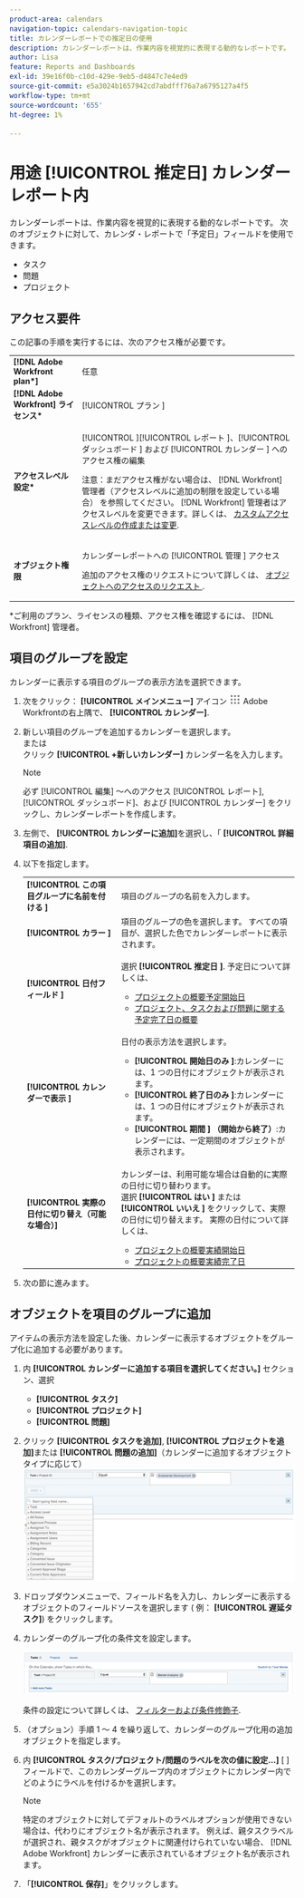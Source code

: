 ```yaml
---
product-area: calendars
navigation-topic: calendars-navigation-topic
title: カレンダーレポートでの推定日の使用
description: カレンダーレポートは、作業内容を視覚的に表現する動的なレポートです。 タスク、タスクおよびプロジェクトに関するカレンダーレポートで、[ 予定日 ] フィールドを使用できます。
author: Lisa
feature: Reports and Dashboards
exl-id: 39e16f0b-c10d-429e-9eb5-d4847c7e4ed9
source-git-commit: e5a3024b1657942cd7abdfff76a7a6795127a4f5
workflow-type: tm+mt
source-wordcount: '655'
ht-degree: 1%

---
```


# 用途 [!UICONTROL 推定日] カレンダーレポート内

カレンダーレポートは、作業内容を視覚的に表現する動的なレポートです。 次のオブジェクトに対して、カレンダ・レポートで「予定日」フィールドを使用できます。

* タスク
* 問題
* プロジェクト

## アクセス要件

この記事の手順を実行するには、次のアクセス権が必要です。

<table style="table-layout:auto"> 
 <col> 
 </col> 
 <col> 
 </col> 
 <tbody> 
  <tr> 
   <td role="rowheader"><strong>[!DNL Adobe Workfront plan*]</strong></td> 
   <td> <p>任意</p> </td> 
  </tr> 
  <tr> 
   <td role="rowheader"><strong>[!DNL Adobe Workfront] ライセンス*</strong></td> 
   <td> <p>[!UICONTROL プラン ] </p> </td> 
  </tr> 
  <tr> 
   <td role="rowheader"><strong>アクセスレベル設定*</strong></td> 
   <td> <p>[!UICONTROL ][!UICONTROL レポート ]、[!UICONTROL ダッシュボード ] および [!UICONTROL カレンダー ] へのアクセス権の編集</p> <p>注意：まだアクセス権がない場合は、 [!DNL Workfront] 管理者（アクセスレベルに追加の制限を設定している場合） を参照してください。 [!DNL Workfront] 管理者はアクセスレベルを変更できます。詳しくは、 <a href="../../../administration-and-setup/add-users/configure-and-grant-access/create-modify-access-levels.md" class="MCXref xref">カスタムアクセスレベルの作成または変更</a>.</p> </td> 
  </tr> 
  <tr> 
   <td role="rowheader"><strong>オブジェクト権限</strong></td> 
   <td> <p>カレンダーレポートへの [!UICONTROL 管理 ] アクセス</p> <p>追加のアクセス権のリクエストについて詳しくは、 <a href="../../../workfront-basics/grant-and-request-access-to-objects/request-access.md" class="MCXref xref">オブジェクトへのアクセスのリクエスト </a>.</p> </td> 
  </tr> 
 </tbody> 
</table>

&#42;ご利用のプラン、ライセンスの種類、アクセス権を確認するには、 [!DNL Workfront] 管理者。

## 項目のグループを設定

カレンダーに表示する項目のグループの表示方法を選択できます。

1. 次をクリック： **[!UICONTROL メインメニュー]** アイコン ![](assets/main-menu-icon.png) Adobe Workfrontの右上隅で、 **[!UICONTROL カレンダー]**.

1. 新しい項目のグループを追加するカレンダーを選択します。\
   または\
   クリック **[!UICONTROL +新しいカレンダー]** カレンダー名を入力します。

   >[!NOTE]
   >
   >必ず [!UICONTROL 編集] ～へのアクセス [!UICONTROL レポート], [!UICONTROL ダッシュボード]、および [!UICONTROL カレンダー] をクリックし、カレンダーレポートを作成します。

1. 左側で、 **[!UICONTROL カレンダーに追加]**&#x200B;を選択し、「 **[!UICONTROL 詳細項目の追加]**.

1. 以下を指定します。

   <table style="table-layout:auto">
    <col>
    <col>
    <tbody>
     <tr>
      <td role="rowheader"><strong>[!UICONTROL この項目グループに名前を付ける ]</strong></td>
      <td>項目のグループの名前を入力します。</td>
     </tr>
     <tr>
      <td role="rowheader"><strong>[!UICONTROL カラー ]</strong></td>
      <td>項目のグループの色を選択します。 すべての項目が、選択した色でカレンダーレポートに表示されます。</td>
     </tr>
     <tr>
      <td role="rowheader"><strong>[!UICONTROL 日付フィールド ]</strong></td>
      <td><p>選択 <strong>[!UICONTROL 推定日 ]</strong>. 予定日について詳しくは、 </p>
       <ul>
        <li><a href="../../../manage-work/projects/planning-a-project/project-projected-start-date.md" class="MCXref xref">プロジェクトの概要予定開始日</a></li>
        <li><a href="../../../manage-work/projects/planning-a-project/project-projected-completion-date.md" class="MCXref xref">プロジェクト、タスクおよび問題に関する予定完了日の概要</a><br></li>
       </ul></td>
     </tr>
     <tr>
      <td role="rowheader"><strong>[!UICONTROL カレンダーで表示 ]</strong></td>
      <td><p>日付の表示方法を選択します。</p>
       <ul>
        <li><strong>[!UICONTROL 開始日のみ ]</strong>:カレンダーには、1 つの日付にオブジェクトが表示されます。</li>
        <li><strong>[!UICONTROL 終了日のみ ]</strong>:カレンダーには、1 つの日付にオブジェクトが表示されます。</li>
        <li><strong>[!UICONTROL 期間 ] （開始から終了）</strong>:カレンダーには、一定期間のオブジェクトが表示されます。</li>
       </ul></td>
     </tr>
     <tr data-mc-conditions="">
      <td role="rowheader"><strong>[!UICONTROL 実際の日付に切り替え（可能な場合）]</strong></td>
      <td><p>カレンダーは、利用可能な場合は自動的に実際の日付に切り替わります。 <br>選択 <strong>[!UICONTROL はい ]</strong> または <strong>[!UICONTROL いいえ ]</strong> をクリックして、実際の日付に切り替えます。 実際の日付について詳しくは、</p>
       <ul>
        <li><a href="../../../manage-work/projects/planning-a-project/project-actual-start-date.md" class="MCXref xref">プロジェクトの概要実績開始日 </a></li>
        <li><a href="../../../manage-work/projects/planning-a-project/project-actual-completion-date.md" class="MCXref xref">プロジェクトの概要実績完了日 </a></li>
       </ul></td>
     </tr>
    </tbody>
   </table>

1. 次の節に進みます。

## オブジェクトを項目のグループに追加

アイテムの表示方法を設定した後、カレンダーに表示するオブジェクトをグループ化に追加する必要があります。

1. 内 **[!UICONTROL カレンダーに追加する項目を選択してください。]** セクション、選択

   * **[!UICONTROL タスク]**
   * **[!UICONTROL プロジェクト]**
   * **[!UICONTROL 問題]**

1. クリック **[!UICONTROL タスクを追加]**, **[!UICONTROL プロジェクトを追加]**&#x200B;または **[!UICONTROL 問題の追加]**（カレンダーに追加するオブジェクトタイプに応じて）\
   ![カレンダーのオブジェクトを選択](assets/field-name.png)

1. ドロップダウンメニューで、フィールド名を入力し、カレンダーに表示するオブジェクトのフィールドソースを選択します ( 例： **[!UICONTROL 遅延タスク]**) をクリックします。
1. カレンダーのグループ化の条件文を設定します。

   ![条件文](assets/condition-statement-calendar.png)

   条件の設定について詳しくは、 [フィルターおよび条件修飾子](../../../reports-and-dashboards/reports/reporting-elements/filter-condition-modifiers.md).

1. （オプション）手順 1 ～ 4 を繰り返して、カレンダーのグループ化用の追加オブジェクトを指定します。
1. 内 **[!UICONTROL タスク/プロジェクト/問題のラベルを次の値に設定…]** [ ] フィールドで、このカレンダーグループ内のオブジェクトにカレンダー内でどのようにラベルを付けるかを選択します。

   >[!NOTE]
   >
   >特定のオブジェクトに対してデフォルトのラベルオプションが使用できない場合は、代わりにオブジェクト名が表示されます。 例えば、親タスクラベルが選択され、親タスクがオブジェクトに関連付けられていない場合、 [!DNL Adobe Workfront] カレンダーに表示されているオブジェクト名が表示されます。

1. 「**[!UICONTROL 保存]**」をクリックします。
